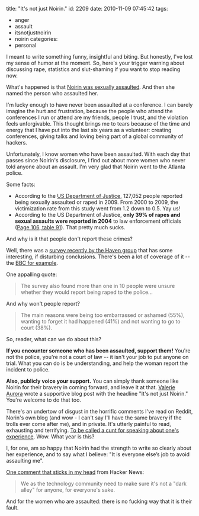 title: "It's not just Noirin."
id: 2209
date: 2010-11-09 07:45:42
tags: 
- anger
- assault
- itsnotjustnoirin
- noirin
categories: 
- personal

I meant to write something funny, insightful and biting. But honestly, I've lost my sense of humor at the moment. So, here's your trigger warning about discussing rape, statistics and slut-shaming if you want to stop reading now.

What's happened is that [Noirin was sexually assaulted](http://blog.nerdchic.net/archives/418/). And then she named the person who assaulted her.

I'm lucky enough to have never been assaulted at a conference. I can barely imagine the hurt and frustration, because the people who attend the conferences I run or attend are my friends, people I trust, and the violation feels unforgivable. This thought brings me to tears because of the time and energy that I have put into the last six years as a volunteer: creating conferences, giving talks and loving being part of a global community of hackers. 

Unfortunately, I know women who have been assaulted. With each day that passes since Noirin's disclosure, I find out about more women who never told anyone about an assault. I'm very glad that Noirin went to the Atlanta police.

Some facts: 

*   According to the [US Department of Justice](http://bjs.ojp.usdoj.gov/index.cfm?ty=pbdetail&iid=2217), 127,052 people reported being sexually assaulted or raped in 2009\.  From 2000 to 2009, the victimization rate from this study went from 1.2 down to 0.5\. Yay us!
*   According to the US Department of Justice, **only 39% of rapes and sexual assaults were reported in 2004** to law enforcement officials ([Page 106, table 91](http://bjs.ojp.usdoj.gov/content/pub/pdf/cvus04.pdf)). That pretty much sucks.

And why is it that people don't report these crimes? 

Well, there was a [survey recently by the Haven group](http://www.thehavens.co.uk/docs/Havens_Wake_Up_To_Rape_Report_Summary.pdf
) that has some interesting, if disturbing conclusions.  There's been a lot of coverage of it -- the [BBC for example](http://news.bbc.co.uk/2/hi/uk_news/8515592.stm?loc=interstitialskip).

One appalling quote: 

> The survey also found more than one in 10 people were unsure whether they would report being raped to the police...

And why won't people report? 

> The main reasons were being too embarrassed or ashamed (55%), wanting to forget it had happened (41%) and not wanting to go to court (38%).

So, reader, what can we do about this? 

**If you encounter someone who has been assaulted, support them!** You're not the police, you're not a court of law -- it isn't your job to put anyone on trial. What you can do is be understanding, and help the woman report the incident to police. 

**Also, publicly voice your support.** You can simply thank someone like Noirin for their bravery in coming forward, and leave it at that. [Valerie Aurora](http://valerieaurora.wordpress.com/2010/11/08/its-not-just-noirin/) wrote a supportive blog post with the headline "It's not just Noirin."  You're welcome to do that too.

There's an undertow of disgust in the horrific comments I've read on Reddit, Norin's own blog (and wow - I can't say I'll have the same bravery if the trolls ever come after me), and in private. It's utterly painful to read, exhausting and terrifying. [To be called a cunt for speaking about one's experience](http://blog.nerdchic.net/archives/418/#comment-220882). Wow. What year is this?

I, for one, am so happy that Noirin had the strength to write so clearly about her experience, and to say what I believe: "It is everyone else’s job to avoid assaulting me". 

[One comment that sticks in my head](http://news.ycombinator.com/item?id=1877060) from Hacker News: 

> We as the technology community need to make sure it's not a "dark alley" for anyone, for everyone's sake.

And for the women who are assaulted: there is no fucking way that it is their fault.
